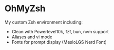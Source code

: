# OhMyZsh

My custom Zsh environment including:

- Clean  with Powerlevel10k, fzf, bun, nvm support
- Aliases and vi mode
- Fonts for prompt display (MesloLGS Nerd Font)
